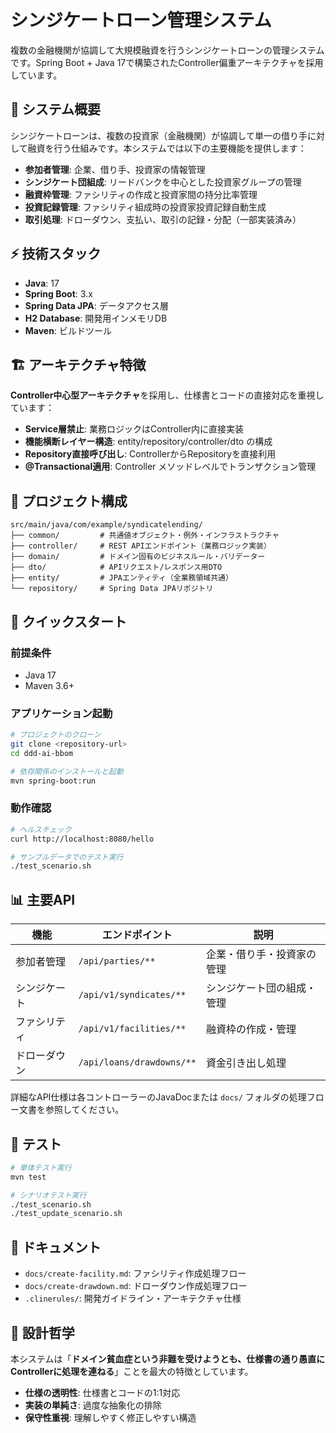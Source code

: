 # シンジケートローン管理システム

複数の金融機関が協調して大規模融資を行うシンジケートローンの管理システムです。Spring Boot + Java 17で構築されたController偏重アーキテクチャを採用しています。

## 🎯 システム概要

シンジケートローンは、複数の投資家（金融機関）が協調して単一の借り手に対して融資を行う仕組みです。本システムでは以下の主要機能を提供します：

- **参加者管理**: 企業、借り手、投資家の情報管理
- **シンジケート団組成**: リードバンクを中心とした投資家グループの管理
- **融資枠管理**: ファシリティの作成と投資家間の持分比率管理
- **投資記録管理**: ファシリティ組成時の投資家投資記録自動生成
- **取引処理**: ドローダウン、支払い、取引の記録・分配（一部実装済み）

## ⚡ 技術スタック

- **Java**: 17
- **Spring Boot**: 3.x
- **Spring Data JPA**: データアクセス層
- **H2 Database**: 開発用インメモリDB
- **Maven**: ビルドツール

## 🏗️ アーキテクチャ特徴

**Controller中心型アーキテクチャ**を採用し、仕様書とコードの直接対応を重視しています：

- **Service層禁止**: 業務ロジックはController内に直接実装
- **機能横断レイヤー構造**: entity/repository/controller/dto の構成
- **Repository直接呼び出し**: ControllerからRepositoryを直接利用
- **@Transactional適用**: Controller メソッドレベルでトランザクション管理

## 📁 プロジェクト構成

```
src/main/java/com/example/syndicatelending/
├── common/         # 共通値オブジェクト・例外・インフラストラクチャ
├── controller/     # REST APIエンドポイント（業務ロジック実装）
├── domain/         # ドメイン固有のビジネスルール・バリデーター
├── dto/            # APIリクエスト/レスポンス用DTO
├── entity/         # JPAエンティティ（全業務領域共通）
└── repository/     # Spring Data JPAリポジトリ
```

## 🚀 クイックスタート

### 前提条件
- Java 17
- Maven 3.6+

### アプリケーション起動
```bash
# プロジェクトのクローン
git clone <repository-url>
cd ddd-ai-bbom

# 依存関係のインストールと起動
mvn spring-boot:run
```

### 動作確認
```bash
# ヘルスチェック
curl http://localhost:8080/hello

# サンプルデータでのテスト実行
./test_scenario.sh
```

## 📊 主要API

| 機能 | エンドポイント | 説明 |
|------|----------------|------|
| 参加者管理 | `/api/parties/**` | 企業・借り手・投資家の管理 |
| シンジケート | `/api/v1/syndicates/**` | シンジケート団の組成・管理 |
| ファシリティ | `/api/v1/facilities/**` | 融資枠の作成・管理 |
| ドローダウン | `/api/loans/drawdowns/**` | 資金引き出し処理 |

詳細なAPI仕様は各コントローラーのJavaDocまたは `docs/` フォルダの処理フロー文書を参照してください。

## 🧪 テスト

```bash
# 単体テスト実行
mvn test

# シナリオテスト実行
./test_scenario.sh
./test_update_scenario.sh
```

## 📝 ドキュメント

- `docs/create-facility.md`: ファシリティ作成処理フロー
- `docs/create-drawdown.md`: ドローダウン作成処理フロー
- `.clinerules/`: 開発ガイドライン・アーキテクチャ仕様

## 🎨 設計哲学

本システムは「**ドメイン貧血症という非難を受けようとも、仕様書の通り愚直にControllerに処理を連ねる**」ことを最大の特徴としています。

- **仕様の透明性**: 仕様書とコードの1:1対応
- **実装の単純さ**: 過度な抽象化の排除
- **保守性重視**: 理解しやすく修正しやすい構造
